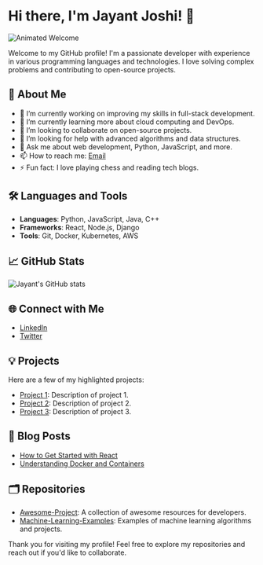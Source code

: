 # Hi there, I'm Jayant Joshi! 👋

![Animated Welcome](https://example.com/path/to/your/animated-image.gif)

Welcome to my GitHub profile! I'm a passionate developer with experience in various programming languages and technologies. I love solving complex problems and contributing to open-source projects.

## 🌟 About Me

- 🔭 I’m currently working on improving my skills in full-stack development.
- 🌱 I’m currently learning more about cloud computing and DevOps.
- 👯 I’m looking to collaborate on open-source projects.
- 🤔 I’m looking for help with advanced algorithms and data structures.
- 💬 Ask me about web development, Python, JavaScript, and more.
- 📫 How to reach me: [Email](mailto:jayantjoshi001@example.com)
- ⚡ Fun fact: I love playing chess and reading tech blogs.

## 🛠️ Languages and Tools

- **Languages**: Python, JavaScript, Java, C++
- **Frameworks**: React, Node.js, Django
- **Tools**: Git, Docker, Kubernetes, AWS

## 📈 GitHub Stats

![Jayant's GitHub stats](https://github-readme-stats.vercel.app/api?username=JAYANTJOSHI001&show_icons=true&theme=radical)

## 🌐 Connect with Me

- [LinkedIn](https://www.linkedin.com/in/jayantjoshi001)
- [Twitter](https://twitter.com/jayantjoshi001)

## 💡 Projects

Here are a few of my highlighted projects:

- [Project 1](https://github.com/JAYANTJOSHI001/project1): Description of project 1.
- [Project 2](https://github.com/JAYANTJOSHI001/project2): Description of project 2.
- [Project 3](https://github.com/JAYANTJOSHI001/project3): Description of project 3.

## 📝 Blog Posts

- [How to Get Started with React](https://medium.com/@jayantjoshi001/how-to-get-started-with-react)
- [Understanding Docker and Containers](https://medium.com/@jayantjoshi001/understanding-docker-and-containers)

## 🗂️ Repositories

- [Awesome-Project](https://github.com/JAYANTJOSHI001/awesome-project): A collection of awesome resources for developers.
- [Machine-Learning-Examples](https://github.com/JAYANTJOSHI001/machine-learning-examples): Examples of machine learning algorithms and projects.

Thank you for visiting my profile! Feel free to explore my repositories and reach out if you'd like to collaborate.
